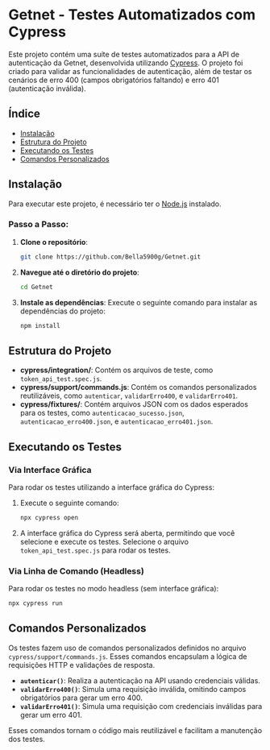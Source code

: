 
# Getnet - Testes Automatizados com Cypress

Este projeto contém uma suíte de testes automatizados para a API de autenticação da Getnet, desenvolvida utilizando [Cypress](https://www.cypress.io/). O projeto foi criado para validar as funcionalidades de autenticação, além de testar os cenários de erro 400 (campos obrigatórios faltando) e erro 401 (autenticação inválida).

## Índice
- [Instalação](#instalação)
- [Estrutura do Projeto](#estrutura-do-projeto)
- [Executando os Testes](#executando-os-testes)
- [Comandos Personalizados](#comandos-personalizados)

## Instalação

Para executar este projeto, é necessário ter o [Node.js](https://nodejs.org/) instalado.

### Passo a Passo:

1. **Clone o repositório**:
   ```bash
   git clone https://github.com/Bella5900g/Getnet.git
   ```

2. **Navegue até o diretório do projeto**:
   ```bash
   cd Getnet
   ```

3. **Instale as dependências**: 
   Execute o seguinte comando para instalar as dependências do projeto:
   ```bash
   npm install
   ```

## Estrutura do Projeto

- **cypress/integration/**: Contém os arquivos de teste, como `token_api_test.spec.js`.
- **cypress/support/commands.js**: Contém os comandos personalizados reutilizáveis, como `autenticar`, `validarErro400`, e `validarErro401`.
- **cypress/fixtures/**: Contém arquivos JSON com os dados esperados para os testes, como `autenticacao_sucesso.json`, `autenticacao_erro400.json`, e `autenticacao_erro401.json`.

## Executando os Testes

### Via Interface Gráfica

Para rodar os testes utilizando a interface gráfica do Cypress:

1. Execute o seguinte comando:
   ```bash
   npx cypress open
   ```

2. A interface gráfica do Cypress será aberta, permitindo que você selecione e execute os testes. Selecione o arquivo `token_api_test.spec.js` para rodar os testes.

### Via Linha de Comando (Headless)

Para rodar os testes no modo headless (sem interface gráfica):

```bash
npx cypress run
```

## Comandos Personalizados

Os testes fazem uso de comandos personalizados definidos no arquivo `cypress/support/commands.js`. Esses comandos encapsulam a lógica de requisições HTTP e validações de resposta.

- **`autenticar()`**: Realiza a autenticação na API usando credenciais válidas.
- **`validarErro400()`**: Simula uma requisição inválida, omitindo campos obrigatórios para gerar um erro 400.
- **`validarErro401()`**: Simula uma requisição com credenciais inválidas para gerar um erro 401.

Esses comandos tornam o código mais reutilizável e facilitam a manutenção dos testes.
